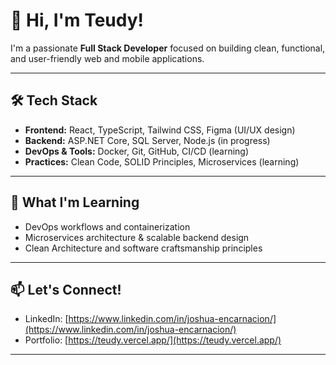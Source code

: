 # 👋 Hi, I'm Teudy!

I'm a passionate **Full Stack Developer** focused on building clean, functional, and user-friendly web and mobile applications.

---

## 🛠 Tech Stack

- **Frontend:** React, TypeScript, Tailwind CSS, Figma (UI/UX design)  
- **Backend:** ASP.NET Core, SQL Server, Node.js (in progress)  
- **DevOps & Tools:** Docker, Git, GitHub, CI/CD (learning)  
- **Practices:** Clean Code, SOLID Principles, Microservices (learning)  

---

## 🎯 What I'm Learning

- DevOps workflows and containerization  
- Microservices architecture & scalable backend design  
- Clean Architecture and software craftsmanship principles  

---

## 📫 Let's Connect!

- LinkedIn: [https://www.linkedin.com/in/joshua-encarnacion/](https://www.linkedin.com/in/joshua-encarnacion/)  
- Portfolio: [https://teudy.vercel.app/](https://teudy.vercel.app/)  

---
